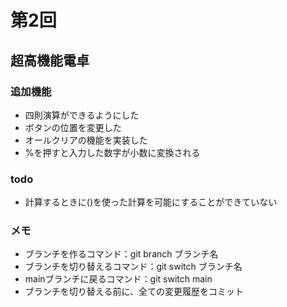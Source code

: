 # 第2回
## 超高機能電卓
### 追加機能
- 四則演算ができるようにした
- ボタンの位置を変更した
- オールクリアの機能を実装した
- %を押すと入力した数字が小数に変換される
### todo
- 計算するときに()を使った計算を可能にすることができていない

### メモ
- ブランチを作るコマンド：git branch ブランチ名
- ブランチを切り替えるコマンド：git switch ブランチ名
- mainブランチに戻るコマンド：git switch main
- ブランチを切り替える前に、全ての変更履歴をコミット
